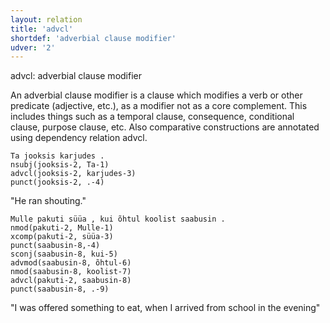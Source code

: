 ```yaml
---
layout: relation
title: 'advcl'
shortdef: 'adverbial clause modifier'
udver: '2'
---
```

advcl: adverbial clause modifier

An adverbial clause modifier is a clause which modifies a verb or other predicate (adjective, etc.), as a modifier not as a core complement. This includes things such as a temporal clause, consequence, conditional clause, purpose clause, etc. Also comparative constructions are annotated using dependency relation advcl.

~~~ sdparse
Ta jooksis karjudes .
nsubj(jooksis-2, Ta-1)
advcl(jooksis-2, karjudes-3)
punct(jooksis-2, .-4)
~~~

"He ran shouting."

~~~ sdparse
Mulle pakuti süüa , kui õhtul koolist saabusin .
nmod(pakuti-2, Mulle-1)
xcomp(pakuti-2, süüa-3)
punct(saabusin-8,-4)
sconj(saabusin-8, kui-5)
advmod(saabusin-8, õhtul-6)
nmod(saabusin-8, koolist-7)
advcl(pakuti-2, saabusin-8)
punct(saabusin-8, .-9)
~~~

"I was offered something to eat, when I arrived from school in the evening"

<!-- Interlanguage links updated St lis 3 20:58:34 CET 2021 -->
